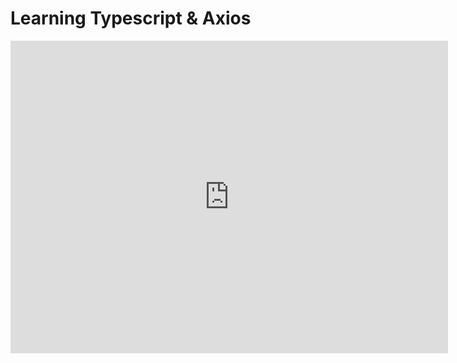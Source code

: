 # Learning Typescript & Axios

<iframe src="https://dongsipan.github.io/ts-axios/" width="700px" height="500px" frameborder="0" scrolling="no"> </iframe>
